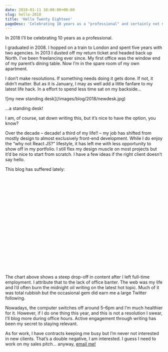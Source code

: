 ```yaml
---
date: 2018-01-11 10:00:00+00:00
slug: hello-2018
title: 'Hello Twenty Eighteen'
pageDesc: 'Celebrating 10 years as a "professional" and certainly not making new year resolutions.'
---
```


In 2018 I’ll be celebrating 10 years as a professional.

I graduated in 2008. I hopped on a train to London and spent five years with two agencies. In 2013 I dusted off my return ticket and headed back up North. I’ve been freelancing ever since. My first office was the window end of my parent’s dining table. Now I’m in the spare room of my own apartment.

I don’t make resolutions. If something needs doing it gets done. If not, it didn’t matter. But as it is January, I may as well add a little fanfare to my latest life hack. In a effort to spend less time sat on my backside…

<p class="b-post__image">![my new standing desk](/images/blog/2018/newdesk.jpg)</p>

…a standing desk!

I am, of course, sat down writing this, but it’s nice to have the option, you know?

Over the decade – decade! a third of my life!! – my job has shifted from mostly design to almost exclusively front-end development. While I do enjoy the “why not React JS?” lifestyle, it has left me with less opportunity to show off in my portfolio. I still flex my design muscle on most projects but it’d be nice to start from scratch. I have a few ideas if the right client doesn’t say hello.

This blog has suffered lately:

<p class="b-post__image">
  <span id="blogchart" style="display: block; width:100%; min-height: 300px"></span>
</p>
<script src="https://www.gstatic.com/charts/loader.js"></script>
<script src="/images/blog/2018/blogchart.js"></script>

The chart above shows a steep drop-off in content after I left full-time employment. I attribute that to the lack of office banter. The web was my life and I’d often burn the midnight oil writing on the latest hot topic. Much of it was total rubbish but the occasional gem did earn me a large Twitter following.

Nowadays, the computer switches off around 5–6pm and I’m much healthier for it. However, if I do one thing this year, and this is not a resolution I swear, I’ll blog more during office hours. Active engagement through writing has been my secret to staying relevant.

As for work, I have contracts keeping me busy but I’m never not interested in new clients. That’s a double negative, I am interested. I guess I need to work on my sales pitch… anyway, [email me!](/contact)

